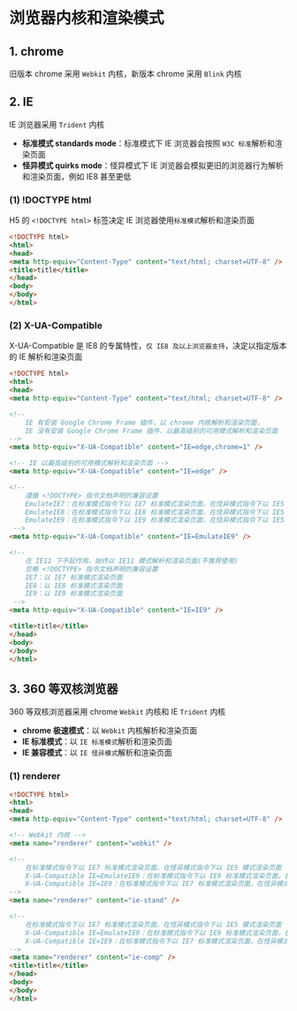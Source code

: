 # 浏览器内核和渲染模式

## 1. chrome

旧版本 chrome 采用 `Webkit` 内核，新版本 chrome 采用 `Blink` 内核

## 2. IE

IE 浏览器采用 `Trident` 内核

* **标准模式 standards mode**：标准模式下 IE 浏览器会按照 `W3C 标准`解析和渲染页面
* **怪异模式 quirks mode**：怪异模式下 IE 浏览器会模拟更旧的浏览器行为解析和渲染页面，例如 IE8 甚至更低

### (1) !DOCTYPE html

H5 的 `<!DOCTYPE html>` 标签决定 IE 浏览器使用`标准模式`解析和渲染页面

```html
<!DOCTYPE html>
<html>
<head>
<meta http-equiv="Content-Type" content="text/html; charset=UTF-8" />
<title>title</title>
</head>
<body>
</body>
</html>
```

### (2) X-UA-Compatible

X-UA-Compatible 是 IE8 的专属特性，`仅 IE8 及以上浏览器支持`，决定以指定版本的 IE 解析和渲染页面

```html
<!DOCTYPE html>
<html>
<head>
<meta http-equiv="Content-Type" content="text/html; charset=UTF-8" />

<!-- 
    IE 有安装 Google Chrome Frame 插件，以 chrome 内核解析和渲染页面，
    IE 没有安装 Google Chrome Frame 插件，以最高级别的可用模式解析和渲染页面
-->
<meta http-equiv="X-UA-Compatible" content="IE=edge,chrome=1" />

<!-- IE 以最高级别的可用模式解析和渲染页面 -->
<meta http-equiv="X-UA-Compatible" content="IE=edge" />

<!-- 
    遵循 <!DOCTYPE> 指令文档声明的兼容设置
    EmulateIE7：在标准模式指令下以 IE7 标准模式渲染页面，在怪异模式指令下以 IE5 模式渲染页面
    EmulateIE8：在标准模式指令下以 IE8 标准模式渲染页面，在怪异模式指令下以 IE5 模式渲染页面
    EmulateIE9：在标准模式指令下以 IE9 标准模式渲染页面，在怪异模式指令下以 IE5 模式渲染页面
 -->
<meta http-equiv="X-UA-Compatible" content="IE=EmulateIE9" />

<!-- 
    在 IE11 下不起作用，始终以 IE11 模式解析和渲染页面(不推荐使用)
    忽略 <!DOCTYPE> 指令文档声明的兼容设置
    IE7：以 IE7 标准模式渲染页面
    IE8：以 IE8 标准模式渲染页面
    IE9：以 IE9 标准模式渲染页面
 -->
<meta http-equiv="X-UA-Compatible" content="IE=IE9" />

<title>title</title>
</head>
<body>
</body>
</html>
```

## 3. 360 等双核浏览器

360 等双核浏览器采用 chrome `Webkit` 内核和 IE `Trident` 内核

* **chrome 极速模式**：以 `Webkit` 内核解析和渲染页面
* **IE 标准模式**：以 `IE 标准模式`解析和渲染页面
* **IE 兼容模式**：以 `IE 怪异模式`解析和渲染页面

### (1) renderer

```html
<!DOCTYPE html>
<html>
<head>
<meta http-equiv="Content-Type" content="text/html; charset=UTF-8" />

<!-- Webkit 内核 -->
<meta name="renderer" content="webkit" />

<!-- 
    在标准模式指令下以 IE7 标准模式渲染页面，在怪异模式指令下以 IE5 模式渲染页面
    X-UA-Compatible IE=EmulateIE9：在标准模式指令下以 IE9 标准模式渲染页面，在怪异模式指令下以 IE5 模式渲染页面 
    X-UA-Compatible IE=IE9：在标准模式指令下以 IE7 标准模式渲染页面，在怪异模式指令下以 IE5 模式渲染页面
-->
<meta name="renderer" content="ie-stand" />

<!--
    在标准模式指令下以 IE7 标准模式渲染页面，在怪异模式指令下以 IE5 模式渲染页面
    X-UA-Compatible IE=EmulateIE9：在标准模式指令下以 IE9 标准模式渲染页面，在怪异模式指令下以 IE5 模式渲染页面 
    X-UA-Compatible IE=IE9：在标准模式指令下以 IE7 标准模式渲染页面，在怪异模式指令下以 IE5 模式渲染页面
-->
<meta name="renderer" content="ie-comp" />
<title>title</title>
</head>
<body>
</body>
</html>
```
